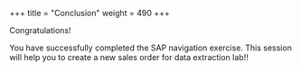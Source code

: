 +++
title = "Conclusion"
weight = 490
+++

Congratulations!

You have successfully completed the SAP navigation exercise. This session will help you to create a new sales order for data extraction lab!!